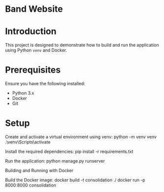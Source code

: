 # Band Website

# Introduction

This project is designed to demonstrate how to build and run the application using Python `venv` and Docker.

# Prerequisites

Ensure you have the following installed:
- Python 3.x
- Docker
- Git

# Setup

Create and activate a virtual environment using venv:
python -m venv venv
.\venv\Scripts\activate

Install the required dependencies:
pip install -r requirements.txt

Run the application:
python manage.py runserver

Building and Running with Docker

Build the Docker image:
docker build -t consolidation ./
docker run -p 8000:8000 consolidation

